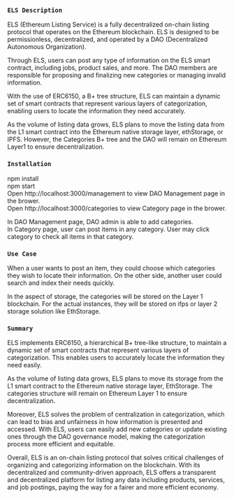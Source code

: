 ### `ELS Description`

ELS (Ethereum Listing Service) is a fully decentralized on-chain listing protocol that operates on the Ethereum blockchain. ELS is designed to be permissionless, decentralized, and operated by a DAO (Decentralized Autonomous Organization).

Through ELS, users can post any type of information on the ELS smart contract, including jobs, product sales, and more. The DAO members are responsible for proposing and finalizing new categories or managing invalid information.

With the use of ERC6150, a B+ tree structure, ELS can maintain a dynamic set of smart contracts that represent various layers of categorization, enabling users to locate the information they need accurately.

As the volume of listing data grows, ELS plans to move the listing data from the L1 smart contract into the Ethereum native storage layer, ethStorage, or IPFS. However, the Categories B+ tree and the DAO will remain on Ethereum Layer1 to ensure decentralization.

### `Installation`

npm install\
npm start\
Open http://localhost:3000/management to view DAO Management page in the brower.\
Open http://localhost:3000/categories to view Category page in the brower.

In DAO Management page, DAO admin is able to add categories.\
In Category page, user can post items in any category. User may click category to check all items in that category.

### `Use Case`
When a user wants to post an item, they could choose which categories they wish to locate their information.  On the other side, another user could search and index their needs quickly. 

In the aspect of storage, the categories will be stored on the Layer 1 blockchain. For the actual instances, they will be stored on ifps or layer 2 storage solution like EthStorage.

### `Summary`
ELS implements ERC6150, a hierarchical B+ tree-like structure, to maintain a dynamic set of smart contracts that represent various layers of categorization. This enables users to accurately locate the information they need easily.

As the volume of listing data grows, ELS plans to move its storage from the L1 smart contract to the Ethereum native storage layer, EthStorage. The categories structure will remain on Ethereum Layer 1 to ensure decentralization.

Moreover, ELS solves the problem of centralization in categorization, which can lead to bias and unfairness in how information is presented and accessed. With ELS, users can easily add new categories or update existing ones through the DAO governance model, making the categorization process more efficient and equitable.

Overall, ELS is an on-chain listing protocol that solves critical challenges of organizing and categorizing information on the blockchain. With its decentralized and community-driven approach, ELS offers a transparent and decentralized platform for listing any data including products, services, and job postings, paying the way for a fairer and more efficient economy.
